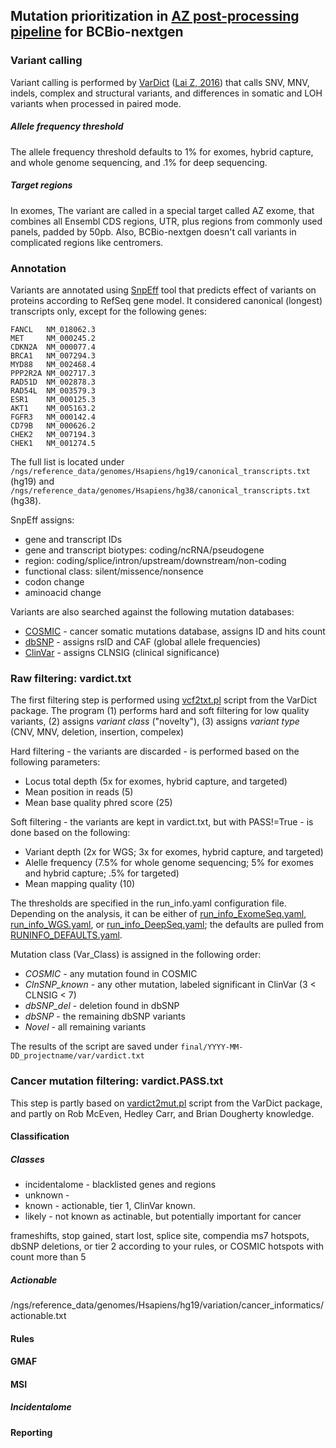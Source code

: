 ## Mutation prioritization in [AZ post-processing pipeline](https://github.com/AstraZeneca-NGS/Reporting_Suite) for BCBio-nextgen

### Variant calling
Variant calling is performed by [VarDict](https://github.com/AstraZeneca-NGS/VarDict) ([Lai Z, 2016](http://www.ncbi.nlm.nih.gov/pubmed/27060149)) that calls SNV, MNV, indels, complex and structural variants, and differences in somatic and LOH variants when processed in paired mode. 

##### Allele frequency threshold
The allele frequency threshold defaults to 1% for exomes, hybrid capture, and whole genome sequencing, and .1% for deep sequencing. 

##### Target regions
In exomes, The variant are called in a special target called AZ exome, that combines all Ensembl CDS regions, UTR, plus regions from commonly used panels, padded by 50pb. Also, BCBio-nextgen doesn't call variants in complicated regions like centromers.

### Annotation
Variants are annotated using [SnpEff](http://snpeff.sourceforge.net/) tool that predicts effect of variants on proteins according to RefSeq gene model. It considered canonical (longest) transcripts only, except for the following genes:
```
FANCL   NM_018062.3
MET     NM_000245.2
CDKN2A  NM_000077.4
BRCA1   NM_007294.3
MYD88   NM_002468.4
PPP2R2A NM_002717.3
RAD51D  NM_002878.3
RAD54L  NM_003579.3
ESR1    NM_000125.3
AKT1    NM_005163.2
FGFR3   NM_000142.4
CD79B   NM_000626.2
CHEK2   NM_007194.3
CHEK1   NM_001274.5
```
The full list is located under `/ngs/reference_data/genomes/Hsapiens/hg19/canonical_transcripts.txt` (hg19) and `/ngs/reference_data/genomes/Hsapiens/hg38/canonical_transcripts.txt` (hg38).

SnpEff assigns:
- gene and transcript IDs
- gene and transcript biotypes: coding/ncRNA/pseudogene
- region: coding/splice/intron/upstream/downstream/non-coding
- functional class: silent/missence/nonsence
- codon change
- aminoacid change

Variants are also searched against the following mutation databases:
- [COSMIC](http://cancer.sanger.ac.uk/cosmic) - cancer somatic mutations database, assigns ID and hits count
- [dbSNP](http://www.ncbi.nlm.nih.gov/SNP/) - assigns rsID and CAF (global allele frequencies)
- [ClinVar](http://www.ncbi.nlm.nih.gov/clinvar/) - assigns CLNSIG (clinical significance)

### Raw filtering: vardict.txt
The first filtering step is performed using [vcf2txt.pl](https://github.com/AstraZeneca-NGS/VarDict/blob/master/vcf2txt.pl) script from the VarDict package. The program (1) performs hard and soft filtering for low quality variants, (2) assigns _variant class_ ("novelty"), (3) assigns _variant type_ (CNV, MNV, deletion, insertion, compelex)

Hard filtering - the variants are discarded - is performed based on the following parameters:
- Locus total depth (5x for exomes, hybrid capture, and targeted)
- Mean position in reads (5)
- Mean base quality phred score (25)

Soft filtering - the variants are kept in vardict.txt, but with PASS!=True - is done based on the following:
- Variant depth (2x for WGS; 3x for exomes, hybrid capture, and targeted)
- Alelle frequency (7.5% for whole genome sequencing; 5% for exomes and hybrid capture; .5% for targeted)
- Mean mapping quality (10)

The thresholds are specified in the run_info.yaml configuration file. Depending on the analysis, it can be either of [run_info_ExomeSeq.yaml](https://github.com/AstraZeneca-NGS/Reporting_Suite/blob/master/configs/run_info_ExomeSeq.yaml), [run_info_WGS.yaml](https://github.com/AstraZeneca-NGS/Reporting_Suite/blob/master/configs/run_info_WGS.yaml), or [run_info_DeepSeq.yaml](https://github.com/AstraZeneca-NGS/Reporting_Suite/blob/master/configs/run_info_DeepSeq.yaml); the defaults are pulled from [RUNINFO_DEFAULTS.yaml](https://github.com/AstraZeneca-NGS/Reporting_Suite/tree/master/configs/RUNINFO_DEFAULTS.yaml).

Mutation class (Var_Class) is assigned in the following order:
- _COSMIC_ - any mutation found in COSMIC
- _ClnSNP_known_ - any other mutation, labeled significant in ClinVar (3 < CLNSIG < 7)
- _dbSNP_del_ - deletion found in dbSNP
- _dbSNP_ - the remaining dbSNP variants
- _Novel_ - all remaining variants

The results of the script are saved under `final/YYYY-MM-DD_projectname/var/vardict.txt`

### Cancer mutation filtering: vardict.PASS.txt
This step is partly based on [vardict2mut.pl](https://github.com/AstraZeneca-NGS/VarDict/blob/master/vardict2mut.pl) script from the VarDict package, and partly on Rob McEven, Hedley Carr, and Brian Dougherty knowledge.

#### Classification

##### Classes
- incidentalome - blacklisted genes and regions
- unknown - 
- known - actionable, tier 1, ClinVar known.
- likely - not known as actinable, but potentially important for cancer

frameshifts, stop gained, start lost, splice site, compendia ms7 hotspots, dbSNP deletions, or tier 2 according to your rules, or COSMIC hotspots with count more than 5

##### Actionable
/ngs/reference_data/genomes/Hsapiens/hg19/variation/cancer_informatics/actionable.txt

#### Rules

#### GMAF

#### MSI

##### Incidentalome

#### Reporting


